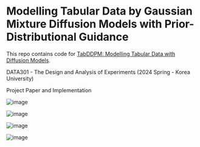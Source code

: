 # Modelling Tabular Data by Gaussian Mixture Diffusion Models with Prior-Distributional Guidance

This repo contains code for [TabDDPM: Modelling Tabular Data with Diffusion Models](https://arxiv.org/abs/2209.15421).

DATA301 - The Design and Analysis of Experiments (2024 Spring - Korea University)

Project Paper and Implementation

![image](https://github.com/yms020615/GMDMs-PDG/assets/97289852/53bd566e-17e1-4d2b-9a93-077dc8ab5bb2)

![image](https://github.com/yms020615/GMDMs-PDG/assets/97289852/a9030fe1-246f-44fa-999d-4016d21a53ef)

![image](https://github.com/yms020615/GMDMs-PDG/assets/97289852/ca480f3a-db8c-4d86-8536-62e9bc3ba976)

![image](https://github.com/yms020615/GMDMs-PDG/assets/97289852/94c8f63a-fada-4ecc-ab11-03211894d4cd)
